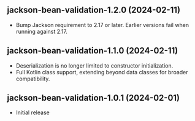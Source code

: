 ## jackson-bean-validation-1.2.0 (2024-02-11)
- Bump Jackson requirement to 2.17 or later. Earlier versions fail when running against 2.17.


## jackson-bean-validation-1.1.0 (2024-02-11)
- Deserialization is no longer limited to constructor initialization.
- Full Kotlin class support, extending beyond data classes for broader compatibility.

## jackson-bean-validation-1.0.1 (2024-02-01)
- Initial release
